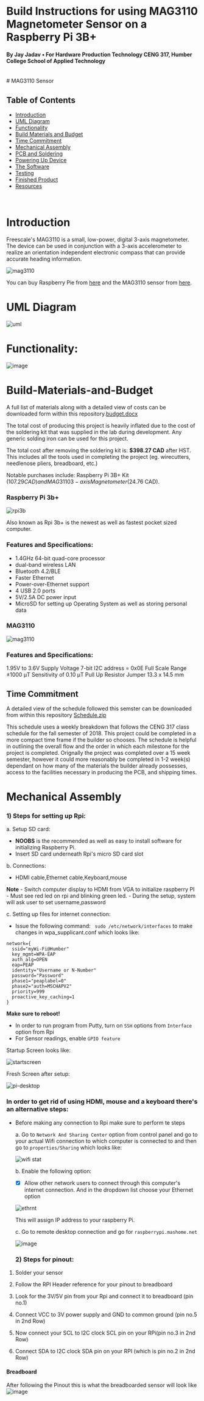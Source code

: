 # Build Instructions for using MAG3110 Magnetometer Sensor on a Raspberry Pi 3B+
#### By Jay Jadav • For Hardware Production Technology CENG 317, Humber College School of Applied Technology

<br />
# MAG3110 Sensor

## Table of Contents
- [Introduction](#Introduction)
- [UML Diagram](#UML-Diagram)
- [Functionality](#Functionality)
- [Build Materials and Budget](#Build-materials-and-Budget)
- [Time Commitment](#time-commitment)
- [Mechanical Assembly](#Mechanical-Assembly)
- [PCB and Soldering](#pcb-and-soldering)
- [Powering Up Device](#powering-up-device)
- [The Software](#the-software)
- [Testing](#testing)
- [Finished Product](#finished-product)
- [Resources](#resources)
<br />

# Introduction
Freescale's MAG3110 is a small, low-power, digital 3-axis magnetometer. The device can be used in conjunction with a 3-axis accelerometer to realize an orientation independent electronic compass that can provide accurate heading information.

![mag3110](https://user-images.githubusercontent.com/43185906/49823957-e2d9c880-fd4e-11e8-8f70-44ee31da6da7.jpg)

You can buy Raspberry Pie from [here]( https://www.raspberrypi.org/products/raspberry-pi-3-model-b-plus/)
and  the MAG3110 sensor from [here]( https://www.sparkfun.com/products/12670).

# UML Diagram 
![uml](https://user-images.githubusercontent.com/43185906/49811569-8ae09900-fd31-11e8-8731-d61196c1b937.png)
# Functionality:
![image](https://user-images.githubusercontent.com/43185906/49824195-8c20be80-fd4f-11e8-9433-6161749a942a.png)

# Build-Materials-and-Budget

A full list of materials along with a detailed view of costs can be downloaded form within this repository.[budget.docx](https://github.com/JayJadav/smartware/files/2621811/budget.docx)

The total cost of producing this project is heavily inflated due to the cost of the soldering kit that was supplied in the lab during
development. Any generic solding iron can be used for this project.

The total cost after removing the soldering kit is: **$398.27 CAD** after HST. This includes all the tools used in completing the project (eg. wirecutters, needlenose pliers, breadboard, etc.)

Notable purchases include: Raspberry Pi 3B+ Kit ($107.29 CAD) and MAG3110 3-axis Magnetometer ($24.76 CAD).

### Raspberry Pi 3b+

![rpi3b](https://user-images.githubusercontent.com/42980862/49776194-078b5d00-fcc9-11e8-8d61-f96a17dfd31c.PNG)

Also known as Rpi 3b+ is the newest as well as fastest pocket sized computer. 

### Features and Specifications:
- 1.4GHz 64-bit quad-core processor
- dual-band wireless LAN
- Bluetooth 4.2/BLE
- Faster Ethernet
- Power-over-Ethernet support 
- 4 USB 2.0 ports
- 5V/2.5A DC power input
- MicroSD for setting up Operating System as well as storing personal data

### MAG3110 

![mag3110](https://user-images.githubusercontent.com/43185906/49823957-e2d9c880-fd4e-11e8-8f70-44ee31da6da7.jpg)

### Features and Specifications:

1.95V to 3.6V Supply Voltage
7-bit I2C address = 0x0E
Full Scale Range ±1000 μT
Sensitivity of 0.10 μT
Pull Up Resistor Jumper
13.3 x 14.5 mm

## Time Commitment
A detailed view of the schedule followed this semster can be downloaded from within this repository [Schedule.zip](https://github.com/JayJadav/smartware/files/2621844/Schedule.zip)

This schedule uses a weekly breakdown that follows the CENG 317 class schedule for the fall semester of 2018. This project could be completed in a more compact time frame if the builder so chooses. The schedule is helpful in outlining the overall flow and the order in which each milestone for the project is completed. Orignally the project was completed over a 15 week semester, however it could more reasonably be completed in 1-2 week(s) dependant on how many of the materials the builder already possesses, access to the facilities necessary in producing the PCB, and shipping times. 
<br />

# Mechanical Assembly

### 1) Steps for setting up Rpi:

a. Setup SD card:

  - **NOOBS** is the recommended as well as easy to install software for initializing Raspberry Pi. 
  - Insert SD card underneath Rpi's micro SD card slot
 
b. Connections:

   - HDMI cable,Ethernet cable,Keyboard,mouse 
   
  **Note** - Switch computer display to HDMI from VGA to initialize raspberry PI
           - Must see red led on rpi and blinking green led. 
           - During the setup, system will ask user to set username,password
      
 c. Setting up files for internet connection:
 
  - Issue the following command: ``` sudo /etc/network/interfaces``` to make changes in wpa_supplicant.conf which looks like:
  
  ```
  network={
	ssid="myWi-Fi@Humber"
	key_mgmt=WPA-EAP
	auth_alg=OPEN
	eap=PEAP
	identity="Username or N-Number"
	password="Password"
	phase1="peaplabel=0"
	phase2="auth=MSCHAPV2"
	priority=999
	proactive_key_caching=1
}
```
**Make sure to reboot!**

   - In order to run program from Putty, turn on ```SSH``` options from ```Interface``` option from Rpi
   - For Sensor readings, enable ```GPIO feature```
              
 
 
 Startup Screen looks like:
 
  
   ![startscreen](https://user-images.githubusercontent.com/42980862/49777295-f1cc6680-fccd-11e8-8aad-ea40f830cb08.PNG)
   
  
  Fresh Screen after setup:
  
![pi-desktop](https://user-images.githubusercontent.com/42980862/49777538-e62d6f80-fcce-11e8-9446-ed2d50d9548e.png)


### In order to get rid of using HDMI, mouse and a keyboard there's an alternative steps:

- Before making any connection to Rpi make sure to perform te steps

    a. Go to ```Network And Sharing Center``` option from control panel and go to your actual Wifi connection to which computer is connected to and then go to ```properties/Sharing``` which looks like:
    
    ![wifi stat](https://user-images.githubusercontent.com/42980862/49777786-f1cd6600-fccf-11e8-9720-2d31cc633486.PNG)
    
    b. Enable the following option:  
    - [x] Allow other network users to connect through this computer's internet connection. 
    And in the dropdown list choose your Ethernet option
    
    ![ethrnt](https://user-images.githubusercontent.com/42980862/49778059-445b5200-fcd1-11e8-9e32-a4653de4528f.PNG)
    
    This will assign IP address to your raspberry Pi.
    
    c. Go to remote desktop connection and go for ```raspberrypi.mashome.net```
    
    ![image](https://user-images.githubusercontent.com/42980862/49778147-ab790680-fcd1-11e8-9469-78ef9798cf00.png)
    
    
   ### 2) Steps for pinout:

1) Solder your sensor

2) Follow the RPI Header reference for your pinout to breadboard

3) Look for the 3V/5V pin from your Rpi and connect it to breadboard (pin no.1)

4) Connect VCC to 3V power supply and GND to common ground (pin no.5 in 2nd Row)

5) Now connect your SCL to I2C clock SCL pin on your RPi(pin no.3 in 2nd Row)

6) Connect SDA to I2C clock SDA pin on your RPI (which is pin no.2 in 2nd Row)

#### Breadboard ####
After following the Pinout this is what the breadboarded sensor will look like 
![image](https://user-images.githubusercontent.com/43185906/49827675-e02fa100-fd57-11e8-9ca3-f8e56ec868c1.png)







